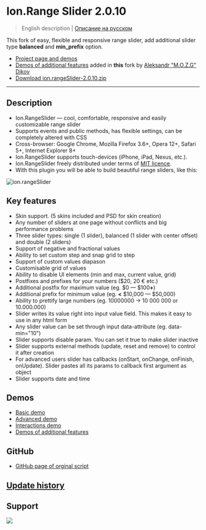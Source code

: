# Ion.Range Slider 2.0.10

> English description | <a href="readme.ru.md">Описание на русском</a>

This fork of easy, flexible and responsive range slider, add additional slider type **balanced** and **min_prefix** option.
* <a href="http://ionden.com/a/plugins/ion.rangeSlider/en.html">Project page and demos</a>
* <a href="http://codepen.io/M_O_Z_G/pen/yNzxO">Demos of additional features</a> added in **this** fork by <a href="https://github.com/M-O-Z-G">Aleksandr "M.O.Z.G" Dikov<a>
* <a href="http://ionden.com/a/plugins/ion.rangeSlider/ion.rangeSlider-2.0.10.zip">Download ion.rangeSlider-2.0.10.zip</a>

***

## Description
* Ion.RangeSlider — cool, comfortable, responsive and easily customizable range slider
* Supports events and public methods, has flexible settings, can be completely altered with CSS
* Cross-browser: Google Chrome, Mozilla Firefox 3.6+, Opera 12+, Safari 5+, Internet Explorer 8+
* Ion.RangeSlider supports touch-devices (iPhone, iPad, Nexus, etc.).
* Ion.RangeSlider freely distributed under terms of <a href="http://ionden.com/a/plugins/licence.html" target="_blank">MIT licence</a>.
* With this plugin you will be able to build beautiful range sliders, like this:

![ion.rangeSlider](http://ionden.com/a/plugins/ion.rangeSlider/static/img/ion-range-slider.png)

## Key features
* Skin support. (5 skins included and PSD for skin creation)
* Any number of sliders at one page without conflicts and big performance problems
* Three slider types: single (1 slider), balanced (1 slider with center offset) and double (2 sliders)
* Support of negative and fractional values
* Ability to set custom step and snap grid to step
* Support of custom values diapason
* Customisable grid of values
* Ability to disable UI elements (min and max, current value, grid)
* Postfixes and prefixes for your numbers ($20, 20 &euro; etc.)
* Additional postfix for maximum value (eg. $0 — $100<b>+</b>)
* Additional prefix for minimum value (eg. <b><</b> $10,000 — $50,000)
* Ability to prettify large numbers (eg. 10000000 -> 10 000 000 or 10.000.000)
* Slider writes its value right into input value field. This makes it easy to use in any html form
* Any slider value can be set through input data-attribute (eg. data-min="10")
* Slider supports disable param. You can set it true to make slider inactive
* Slider supports external methods (update, reset and remove) to control it after creation
* For advanced users slider has callbacks (onStart, onChange, onFinish, onUpdate). Slider pastes all its params to callback first argument as object
* Slider supports date and time


## Demos

* <a href="http://ionden.com/a/plugins/ion.rangeSlider/demo.html" class="switch__item">Basic demo</a>
* <a href="http://ionden.com/a/plugins/ion.rangeSlider/demo_advanced.html" class="switch__item">Advanced demo</a>
* <a href="http://ionden.com/a/plugins/ion.rangeSlider/demo_interactions.html" class="switch__item">Interactions demo</a>
* <a href="http://codepen.io/M_O_Z_G/pen/yNzxO">Demos of additional features</a>


## GitHub

* <a href="https://github.com/IonDen/ion.rangeSlider">GitHub page of orginal script</a>


## <a href="history.md">Update history</a>


## Support
[![](https://pledgie.com/campaigns/25694.png?skin_name=chrome)](https://pledgie.com/campaigns/25694)
